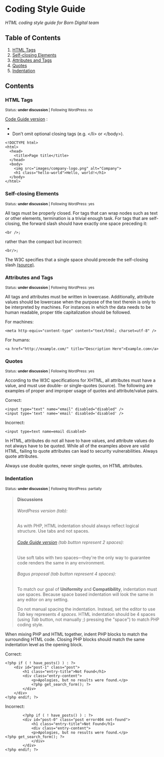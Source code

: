 # Coding Style Guide

*HTML coding style guide for Born Digital team*

## Table of Contents

  1. [HTML Tags](#html-tags)
  2. [Self-closing Elements](#self-closing-elements)
  3. [Attributes and Tags](#attributes-and-tags)
  4. [Quotes](#quotes)
  5. [Indentation](#indentation)


## Contents

### HTML Tags

<sup>Status: **under discussion**  | Following WordPress: no</sup>

[Code Guide version](http://codeguide.co/#html) :
<ul>
<li>  </li>
<li> Don’t omit optional closing tags (e.g. &lt;/li&gt; or &lt;/body&gt;). </li>
</ul>

```
<!DOCTYPE html>
<html>
  <head>
    <title>Page title</title>
  </head>
  <body>
    <img src="images/company-logo.png" alt="Company">
    <h1 class="hello-world">Hello, world!</h1>
  </body>
</html>
```


### Self-closing Elements

<sup>Status: **under discussion**  | Following WordPress: yes</sup>

All tags must be properly closed. For tags that can wrap nodes such as text or other elements, termination is a trivial enough task. For tags that are self-closing, the forward slash should have exactly one space preceding it:

```
<br />;
```
rather than the compact but incorrect:
```
<br/>;
```
The W3C specifies that a single space should precede the self-closing slash [(source)](https://www.w3.org/TR/xhtml1/#C_2).


### Attributes and Tags

<sup>Status: **under discussion**  | Following WordPress: yes</sup>

All tags and attributes must be written in lowercase. Additionally, attribute values should be lowercase when the purpose of the text therein is only to be interpreted by machines. For instances in which the data needs to be human readable, proper title capitalization should be followed.

For machines:

```
<meta http-equiv="content-type" content="text/html; charset=utf-8" />
```
For humans:

```
<a href="http://example.com/" title="Description Here">Example.com</a>
```

### Quotes

<sup>Status: **under discussion**  | Following WordPress: yes</sup>

According to the W3C specifications for XHTML, all attributes must have a value, and must use double- or single-quotes (source). The following are examples of proper and improper usage of quotes and attribute/value pairs.

Correct:

```
<input type="text" name="email" disabled="disabled" />
<input type='text' name='email' disabled='disabled' />
```

Incorrect:

```
<input type=text name=email disabled>
```

In HTML, attributes do not all have to have values, and attribute values do not always have to be quoted. While all of the examples above are valid HTML, failing to quote attributes can lead to security vulnerabilities. Always quote attributes.

Always use double quotes, never single quotes, on HTML attributes.



### Indentation

<sup>Status: **under discussion**  | Following WordPress: partially</sup>

>
>#### Discussions
>###### WordPress version (tab):
>As with PHP, HTML indentation should always reflect logical structure. Use tabs and not spaces.
>
>###### [Code Guide version](http://codeguide.co/#html-syntax) (tab button represent 2 spaces):
>Use soft tabs with two spaces—they're the only way to guarantee code renders the same in any environment.
>
>###### Bagus proposal (tab button represent 4 spaces):
>To match our goal of **Uniformity** and **Compatibility**, indentation must use spaces. Because space based indentation will look the same in any editor on any setting.
>
>Do not manual spacing the indentation. Instead, set the editor to use *Tab* key represents *4 spaces*. HTML indentation should be 4 spaces (using *Tab* button, not manually ;) pressing the "space") to match PHP coding style.
>


When mixing PHP and HTML together, indent PHP blocks to match the surrounding HTML code. Closing PHP blocks should match the same indentation level as the opening block.

Correct:

```
<?php if ( ! have_posts() ) : ?>
    <div id="post-1" class="post">
        <h1 class="entry-title">Not Found</h1>
        <div class="entry-content">
            <p>Apologies, but no results were found.</p>
            <?php get_search_form(); ?>
        </div>
    </div>
<?php endif; ?>
```

Incorrect:

```
        <?php if ( ! have_posts() ) : ?>
        <div id="post-0" class="post error404 not-found">
            <h1 class="entry-title">Not Found</h1>
            <div class="entry-content">
            <p>Apologies, but no results were found.</p>
<?php get_search_form(); ?>
            </div>
        </div>
<?php endif; ?>
```
